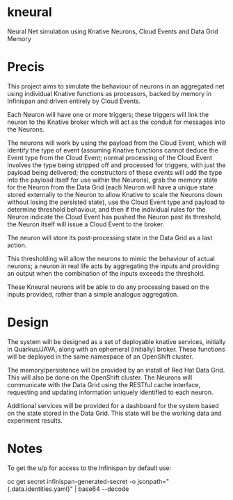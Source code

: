 # kneural

Neural Net simulation using Knative Neurons, Cloud Events and Data Grid Memory

# Precis
This project aims to simulate the behaviour of neurons in an aggregated net using individual Knative functions as processors, backed by memory in Infinispan and driven entirely by Cloud Events.

Each Neuron will have one or more triggers; these triggers will link the neuron to the Knative broker which will act as the conduit for messages into the Neurons. 

The neurons will work by using the payload from the Cloud Event, which will identify the type of event (assuming Knative functions cannot deduce the Event type from the Cloud Event; normal processing of the Cloud Event involves the type being stripped off and processed for triggers, with just the payload being delivered; the constructors of these events will add the type into the payload itself for use within the Neurons), grab the memory state for the Neuron from the Data Grid (each Neuron will have a unique state stored externally to the Neuron to allow Knative to scale the Neurons down without losing the persisted state), use the Cloud Event type and payload to determine threshold behaviour, and then if the individual rules for the Neuron indicate the Cloud Event has pushed the Neuron past its threshold, the Neuron itself will issue a Cloud Event to the broker.

The neuron will store its post-processing state in the Data Grid as a last action. 

This thresholding will allow the neurons to mimic the behaviour of actual neurons; a neuron in real life acts by aggregating the inputs and providing an output when the combination of the inputs exceeds the threshold. 

These Kneural neurons will be able to do any processing based on the inputs provided, rather than a simple analogue aggregation. 

# Design
The system will be designed as a set of deployable knative services, initially in Quarkus/JAVA, along with an ephemeral (initially) broker. These functions will be deployed in the same namespace of an OpenShift cluster.

The memory/persistence will be provided by an install of Red Hat Data Grid. This will also be done on the OpenShift cluster. The Neurons will communicate with the Data Grid using the RESTful cache interface, requesting and updating information uniquely identified to each neuron. 

Additional services will be provided for a dashboard for the system based on the state stored in the Data Grid. This state will be the working data and experiment results.

# Notes
To get the u/p for access to the Infinispan by default use:

oc get secret infinispan-generated-secret -o jsonpath="{.data.identities\.yaml}" | base64 --decode
